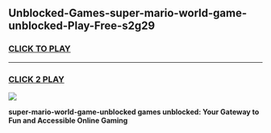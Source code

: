 
## Unblocked-Games-super-mario-world-game-unblocked-Play-Free-s2g29
<h3>
<a href="https://premium76.site?title=super-mario-world-game-unblocked&ref=21A">CLICK TO PLAY</a></h3>
<hr>

<h3>
<a href="https://premium76.site?title=super-mario-world-game-unblocked&ref=21A">CLICK 2 PLAY</a>
  
</h3>

<a href="https://premium76.site?title=super-mario-world-game-unblocked&ref=21A"><img src="https://clearcache.store/games.png"></a>


**super-mario-world-game-unblocked games unblocked: Your Gateway to Fun and Accessible Online Gaming**
